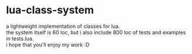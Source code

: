 # lua-class-system
a lightweight implementation of classes for lua. <br>
the system itself is 60 loc, but i also include 800 loc of tests and examples in tests.lua. <br>
i hope that you'll enjoy my work :D
